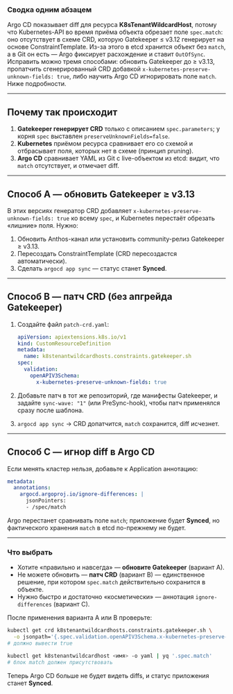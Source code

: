 ### Сводка одним абзацем

Argo CD показывает diff для ресурса **K8sTenantWildcardHost**, потому что Kubernetes-API во время приёма объекта обрезает поле `spec.match`: оно отсутствует в схемe CRD, которую Gatekeeper ≤ v3.12 генерирует на основе ConstraintTemplate. Из-за этого в etcd хранится объект без `match`, а в Git он есть — Argo фиксирует расхождение и ставит `OutOfSync`. Исправить можно тремя способами: обновить Gatekeeper до ≥ v3.13, пропатчить сгенерированный CRD добавкой `x-kubernetes-preserve-unknown-fields: true`, либо научить Argo CD игнорировать поле `match`. Ниже подробности.

---

## Почему так происходит

1. **Gatekeeper генерирует CRD** только с описанием `spec.parameters`; у корня `spec` выставлен `preserveUnknownFields=false`.
2. **Kubernetes** приёмом ресурса сравнивает его со схемой и отбрасывает поля, которых нет в схеме (принцип pruning).
3. **Argo CD** сравнивает YAML из Git c live-объектом из etcd: видит, что `match` отсутствует, и отмечает diff.

---

## Способ A — обновить Gatekeeper ≥ v3.13

В этих версиях генератор CRD добавляет `x-kubernetes-preserve-unknown-fields: true` ко всему `spec`, и Kubernetes перестаёт обрезать «лишние» поля. Нужно:

1. Обновить Anthos-канал или установить community-релиз Gatekeeper ≥ v3.13.
2. Пересоздать ConstraintTemplate (CRD пересоздастся автоматически).
3. Сделать `argocd app sync` — статус станет **Synced**.

---

## Способ B — патч CRD (без апгрейда Gatekeeper)

1. Создайте файл `patch-crd.yaml`:

   ```yaml
   apiVersion: apiextensions.k8s.io/v1
   kind: CustomResourceDefinition
   metadata:
     name: k8stenantwildcardhosts.constraints.gatekeeper.sh
   spec:
     validation:
       openAPIV3Schema:
         x-kubernetes-preserve-unknown-fields: true
   ```
2. Добавьте патч в тот же репозиторий, где манифесты Gatekeeper, и задайте `sync-wave: "1"` (или PreSync-hook), чтобы патч применялся сразу после шаблона.
3. `argocd app sync` → CRD допатчится, `match` сохранится, diff исчезнет.

---

## Способ C — игнор diff в Argo CD

Если менять кластер нельзя, добавьте к Application аннотацию:

```yaml
metadata:
  annotations:
    argocd.argoproj.io/ignore-differences: |
      jsonPointers:
      - /spec/match
```

Argo перестанет сравнивать поле `match`; приложение будет **Synced**, но фактического хранeния `match` в etcd по-прежнему не будет.

---

### Что выбрать

* Хотите «правильно и навсегда» — **обновите Gatekeeper** (вариант A).
* Не можете обновить — **патч CRD** (вариант B) — единственное решение, при котором `spec.match` действительно сохранится в объекте.
* Нужно быстро и достаточно «косметически» — аннотация `ignore-differences` (вариант C).

После применения варианта A или B проверьте:

```bash
kubectl get crd k8stenantwildcardhosts.constraints.gatekeeper.sh \
  -o jsonpath='{.spec.validation.openAPIV3Schema.x-kubernetes-preserve-unknown-fields}'
# должно вывести true

kubectl get k8stenantwildcardhost <имя> -o yaml | yq '.spec.match'
# блок match должен присутствовать
```

Теперь Argo CD больше не будет видеть diffs, и статус приложения станет **Synced**.
